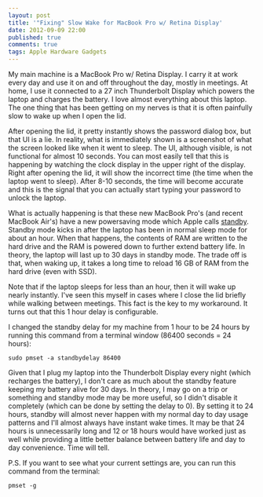 ```yaml
---
layout: post
title: '"Fixing" Slow Wake for MacBook Pro w/ Retina Display'
date: 2012-09-09 22:00
published: true
comments: true
tags: Apple Hardware Gadgets
---
```


My main machine is a MacBook Pro w/ Retina Display.  I carry it at work every day and use it on and off throughout the day, mostly in meetings.  At home, I use it connected to a 27 inch Thunderbolt Display which powers the laptop and charges the battery.  I love almost everything about this laptop.  The one thing that has been getting on my nerves is that it is often painfully slow to wake up when I open the lid.

After opening the lid, it pretty instantly shows the password dialog box, but that UI is a lie.  In reality, what is immediately shown is a screenshot of what the screen looked like when it went to sleep.  The UI, although visible, is not functional for almost 10 seconds.  You can most easily tell that this is happening by watching the clock display in the upper right of the display.  Right after opening the lid, it will show the incorrect time (the time when the laptop went to sleep).  After 8-10 seconds, the time will become accurate and this is the signal that you can actually start typing your password to unlock the laptop.

What is actually happening is that these new MacBook Pro's (and recent MacBook Air's) have a new powersaving mode which Apple calls [standby](http://support.apple.com/kb/HT4392).  Standby mode kicks in after the laptop has been in normal sleep mode for about an hour.  When that happens, the contents of RAM are written to the hard drive and the RAM is powered down to further extend battery life.  In theory, the laptop will last up to 30 days in standby mode.  The trade off is that, when waking up, it takes a long time to reload 16 GB of RAM from the hard drive (even with SSD).

Note that if the laptop sleeps for less than an hour, then it will wake up nearly instantly.  I've seen this myself in cases where I close the lid briefly while walking between meetings.  This fact is the key to my workaround.  It turns out that this 1 hour delay is configurable.

I changed the standby delay for my machine from 1 hour to be 24 hours by running this command from a terminal window (86400 seconds = 24 hours):

    sudo pmset -a standbydelay 86400

Given that I plug my laptop into the Thunderbolt Display every night (which recharges the battery), I don't care as much about the standby feature keeping my battery alive for 30 days.  In theory, I may go on a trip or something and standby mode may be more useful, so I didn't disable it completely (which can be done by setting the delay to 0).  By setting it to 24 hours, standby will almost never happen with my normal day to day usage patterns and I'll almost always have instant wake times.  It may be that 24 hours is unnecessarily long and 12 or 18 hours would have worked just as well while providing a little better balance between battery life and day to day convenience.  Time will tell.

P.S. If you want to see what your current settings are, you can run this command from the terminal:

    pmset -g

